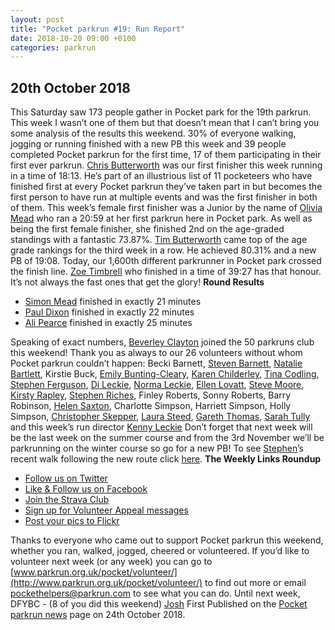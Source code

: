 ```yaml
---
layout: post
title: "Pocket parkrun #19: Run Report"
date: 2018-10-20 09:00 +0100
categories: parkrun
---
```


20th October 2018
-----------------

This Saturday saw 173 people gather in Pocket park for the 19th parkrun. This week I wasn’t one of them but that doesn’t mean that I can’t bring you some analysis of the results this weekend. 30% of everyone walking, jogging or running finished with a new PB this week and 39 people completed Pocket parkrun for the first time, 17 of them participating in their first ever parkrun. [Chris Butterworth](http://www.parkrun.org.uk/pocket/results/latestresults/athletehistory?athleteNumber=287219) was our first finisher this week running in a time of 18:13. He’s part of an illustrious list of 11 pocketeers who have finished first at every Pocket parkrun they’ve taken part in but becomes the first person to have run at multiple events and was the first finisher in both of them. This week’s female first finisher was a Junior by the name of [Olivia Mead](http://www.parkrun.org.uk/pocket/results/latestresults/athletehistory?athleteNumber=1173541) who ran a 20:59 at her first parkrun here in Pocket park. As well as being the first female finisher, she finished 2nd on the age-graded standings with a fantastic 73.87%. [Tim Butterworth](http://www.parkrun.org.uk/pocket/results/latestresults/athletehistory?athleteNumber=627973) came top of the age grade rankings for the third week in a row. He achieved 80.31% and a new PB of 19:08. Today, our 1,600th different parkrunner in Pocket park crossed the finish line. [Zoe Timbrell](http://www.parkrun.org.uk/pocket/results/latestresults/athletehistory?athleteNumber=5062158) who finished in a time of 39:27 has that honour. It’s not always the fast ones that get the glory! **Round Results**

*   [Simon Mead](http://www.parkrun.org.uk/pocket/results/latestresults/athletehistory?athleteNumber=158937) finished in exactly 21 minutes
*   [Paul Dixon](http://www.parkrun.org.uk/pocket/results/latestresults/athletehistory?athleteNumber=4754205) finished in exactly 22 minutes
*   [Ali Pearce](http://www.parkrun.org.uk/pocket/results/latestresults/athletehistory?athleteNumber=4846011) finished in exactly 25 minutes

Speaking of exact numbers, [Beverley Clayton](http://www.parkrun.org.uk/pocket/results/latestresults/athletehistory?athleteNumber=2476971) joined the 50 parkruns club this weekend! Thank you as always to our 26 volunteers without whom Pocket parkrun couldn’t happen: Becki Barnett, [Steven Barnett](http://www.parkrun.org.uk/pocket/results/weeklyresults/athletehistory?athleteNumber=4179392), [Natalie Bartlett](http://www.parkrun.org.uk/pocket/results/weeklyresults/athletehistory?athleteNumber=1795380), Kirstie Buck, [Emily Bunting-Cleary](http://www.parkrun.org.uk/pocket/results/weeklyresults/athletehistory?athleteNumber=3982155), [Karen Childerley](http://www.parkrun.org.uk/pocket/results/weeklyresults/athletehistory?athleteNumber=539793), [Tina Codling](http://www.parkrun.org.uk/pocket/results/weeklyresults/athletehistory?athleteNumber=472826), [Stephen Ferguson](http://www.parkrun.org.uk/pocket/results/weeklyresults/athletehistory?athleteNumber=190582), [Di Leckie](http://www.parkrun.org.uk/pocket/results/weeklyresults/athletehistory?athleteNumber=442745), [Norma Leckie](http://www.parkrun.org.uk/pocket/results/weeklyresults/athletehistory?athleteNumber=85968), [Ellen Lovatt](http://www.parkrun.org.uk/pocket/results/weeklyresults/athletehistory?athleteNumber=1302756), [Steve Moore](http://www.parkrun.org.uk/pocket/results/weeklyresults/athletehistory?athleteNumber=1771782), [Kirsty Rapley](http://www.parkrun.org.uk/pocket/results/weeklyresults/athletehistory?athleteNumber=3452167), [Stephen Riches](http://www.parkrun.org.uk/pocket/results/weeklyresults/athletehistory?athleteNumber=2801367), Finley Roberts, Sonny Roberts, Barry Robinson, [Helen Saxton](http://www.parkrun.org.uk/pocket/results/weeklyresults/athletehistory?athleteNumber=831489), Charlotte Simpson, Harriett Simpson, Holly Simpson, [Christopher Skepper](http://www.parkrun.org.uk/pocket/results/latestresults/athletehistory?athleteNumber=3655506), [Laura Steed](http://www.parkrun.org.uk/pocket/results/latestresults/athletehistory?athleteNumber=653409), [Gareth Thomas](http://www.parkrun.org.uk/pocket/results/latestresults/athletehistory?athleteNumber=408288), [Sarah Tully](http://www.parkrun.org.uk/pocket/results/latestresults/athletehistory?athleteNumber=4909207) and this week’s run director [Kenny Leckie](http://www.parkrun.org.uk/pocket/results/weeklyresults/athletehistory?athleteNumber=4073128) Don’t forget that next week will be the last week on the summer course and from the 3rd November we’ll be parkrunning on the winter course so go for a new PB! To see [Stephen](http://www.parkrun.org.uk/pocket/results/weeklyresults/athletehistory?athleteNumber=190582)’s recent walk following the new route click [here](https://www.relive.cc/view/1896705456). **The Weekly Links Roundup**

*   [Follow us on Twitter](https://twitter.com/pocketparkrun)
*   [Like & Follow us on Facebook](https://www.facebook.com/pocketparkrun/)
*   [Join the Strava Club](https://www.strava.com/clubs/PocketParkrun)
*   [Sign up for Volunteer Appeal messages](https://www.parkrun.com/runner/opt-ins/?Country=UK)
*   [Post your pics to Flickr](https://www.flickr.com/groups/pocket-parkrun/)

Thanks to everyone who came out to support Pocket parkrun this weekend, whether you ran, walked, jogged, cheered or volunteered. If you’d like to volunteer next week (or any week) you can go to [www.parkrun.org.uk/pocket/volunteer/](http://www.parkrun.org.uk/pocket/volunteer/) to find out more or email [pockethelpers@parkrun.com](mailto:pockethelpers@parkrun.com) to see what you can do. Until next week, DFYBC - (8 of you did this weekend) [Josh](http://www.parkrun.org.uk/pocket/results/latestresults/athletehistory?athleteNumber=4196740) First Published on the [Pocket parkrun news](http://www.parkrun.org.uk/pocket/news/2018/10/24/pocket-parkrun-19-run-report/) page on 24th October 2018.
